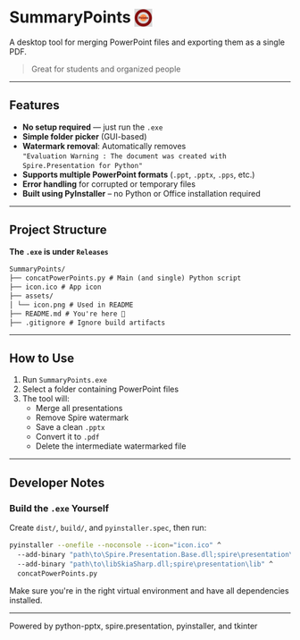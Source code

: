 # SummaryPoints <img src="asserts/iconPicture.png" alt="Tool Icon" height="32" style="vertical-align: text-bottom;">

A desktop tool for merging PowerPoint files and exporting them as a single PDF.  
> Great for students and organized people

---

## Features

- **No setup required** — just run the `.exe`
- **Simple folder picker** (GUI-based)
- **Watermark removal**:
  Automatically removes  
  `"Evaluation Warning : The document was created with Spire.Presentation for Python"`
- **Supports multiple PowerPoint formats** (`.ppt`, `.pptx`, `.pps`, etc.)
- **Error handling** for corrupted or temporary files
- **Built using PyInstaller** – no Python or Office installation required

---

## Project Structure

**The `.exe` is under `Releases`**

```text
SummaryPoints/
├── concatPowerPoints.py # Main (and single) Python script
├── icon.ico # App icon
├── assets/
│ └── icon.png # Used in README
├── README.md # You're here 🙂
├── .gitignore # Ignore build artifacts
```

---

## How to Use

1. Run `SummaryPoints.exe`
2. Select a folder containing PowerPoint files
3. The tool will:
   - Merge all presentations
   - Remove Spire watermark
   - Save a clean `.pptx`
   - Convert it to `.pdf`
   - Delete the intermediate watermarked file

---

## Developer Notes

### Build the `.exe` Yourself

Create `dist/`, `build/`, and `pyinstaller.spec`, then run:

```bash
pyinstaller --onefile --noconsole --icon="icon.ico" ^
  --add-binary "path\to\Spire.Presentation.Base.dll;spire\presentation\lib" ^
  --add-binary "path\to\libSkiaSharp.dll;spire\presentation\lib" ^
  concatPowerPoints.py
```
Make sure you're in the right virtual environment and have all dependencies installed.

---

Powered by python-pptx, spire.presentation, pyinstaller, and tkinter